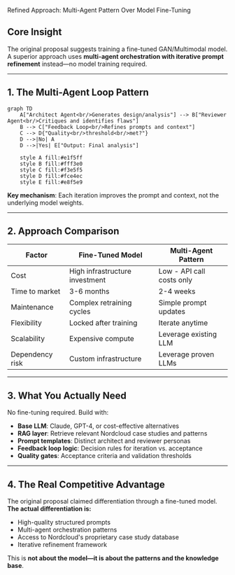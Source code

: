 Refined Approach: Multi-Agent Pattern Over Model Fine-Tuning

## Core Insight

The original proposal suggests training a fine-tuned GAN/Multimodal model. A superior approach uses **multi-agent orchestration with iterative prompt refinement** instead—no model training required.

---

## 1. The Multi-Agent Loop Pattern

```mermaid
graph TD
    A["Architect Agent<br/>Generates design/analysis"] --> B["Reviewer Agent<br/>Critiques and identifies flaws"]
    B --> C["Feedback Loop<br/>Refines prompts and context"]
    C --> D{"Quality<br/>threshold<br/>met?"}
    D -->|No| A
    D -->|Yes| E["Output: Final analysis"]
    
    style A fill:#e1f5ff
    style B fill:#fff3e0
    style C fill:#f3e5f5
    style D fill:#fce4ec
    style E fill:#e8f5e9
```

**Key mechanism**: Each iteration improves the prompt and context, not the underlying model weights.

---

## 2. Approach Comparison

| Factor | Fine-Tuned Model | Multi-Agent Pattern |
|--------|---|---|
| Cost | High infrastructure investment | Low - API call costs only |
| Time to market | 3-6 months | 2-4 weeks |
| Maintenance | Complex retraining cycles | Simple prompt updates |
| Flexibility | Locked after training | Iterate anytime |
| Scalability | Expensive compute | Leverage existing LLM |
| Dependency risk | Custom infrastructure | Leverage proven LLMs |

---

## 3. What You Actually Need

No fine-tuning required. Build with:

- **Base LLM**: Claude, GPT-4, or cost-effective alternatives
- **RAG layer**: Retrieve relevant Nordcloud case studies and patterns
- **Prompt templates**: Distinct architect and reviewer personas
- **Feedback loop logic**: Decision rules for iteration vs. acceptance
- **Quality gates**: Acceptance criteria and validation thresholds

---

## 4. The Real Competitive Advantage

The original proposal claimed differentiation through a fine-tuned model. **The actual differentiation is:**

- High-quality structured prompts
- Multi-agent orchestration patterns
- Access to Nordcloud's proprietary case study database
- Iterative refinement framework

This is **not about the model—it is about the patterns and the knowledge base**.
